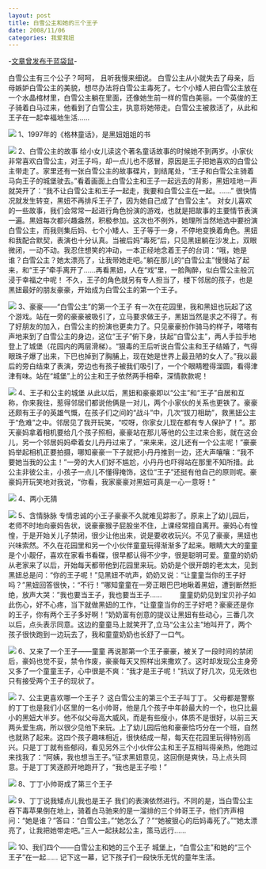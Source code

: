 ```yaml
---
layout: post
title: 白雪公主和她的三个王子
date: 2008/11/06
categories: 我爱我妞
---
```


-[文章曾发布于蓝袋鼠](http://landaishu.hi2net.com/home/blog_read.asp?id=4175&blogid=57800)-


 白雪公主有三个公子？呵呵， 且听我慢来细说。
 白雪公主从小就失去了母亲，后母嫉妒白雪公主的美貌，想尽办法将白雪公主毒死了。七个小矮人把白雪公主放在一个水晶棺材里，白雪公主躺在里面，还像她生前一样的雪白美丽。一个英俊的王子骑着白马过来，他看到了白雪公主，执意将她带走。白雪公主被救活了，从此和王子在一起幸福地生活…… 

![](/heiniuniu_uploads/upload20083/200811523303879.jpg)
1、1997年的《格林童话》，是黑妞姐姐的书

![](/heiniuniu_uploads/upload20083/200811523335516.jpg)
2、白雪公主的故事
 给小女儿读这个著名童话故事的时候她不到两岁。小家伙非常喜欢白雪公主，对王子吗，却一点儿也不感冒，原因是王子把她喜欢的白雪公主带走了。家里还有一张白雪公主的故事碟片，到结尾处，“王子和白雪公主骑着马向王子的城堡驶去。”看着画面上白雪公主和王子一起远去的背影，黑妞哇地一声就哭开了：“我不让白雪公主和王子一起走，我要和白雪公主在一起。……” 
 很快情况就发生转变，黑妞不再排斥王子了，因为她自己成了“白雪公主”。
 对女儿喜欢的一些故事，我们会常常一起进行角色扮演的游戏，也就是把故事的主要情节表演一遍。黑妞每次都兴趣盎然，积极参加。这次也不例外，她理所当然地选中要扮演白雪公主，而我则集后妈、七个小矮人、王子等于一身，不停地变换着角色。黑妞和我配合默契，表演也十分认真。当被后妈“毒死”后，只见黑妞躺在沙发上，双眼微闭，一动不动。我忍住想笑的冲动，一本正经地念着王子的台词：“哦，她是谁？白雪公主？她太漂亮了，让我带她走吧。”躺在那儿的“白雪公主”慢慢站了起来，和“王子”牵手离开了……再看黑妞，人在“戏”里，一脸陶醉，似白雪公主般沉浸于幸福之中呢！
 不久，王子的角色就另有专人担当了，楼下邻居的孩子，也是黑妞最好的朋友豪豪，开始成为白雪公主的第一个王子。

![](/heiniuniu_uploads/upload20083/2008115233516753.jpg)
3、豪豪——“白雪公主”的第一个王子
 有一次在花园里，我和黑妞也玩起了这个游戏。站在一旁的豪豪被吸引了，立马要求做王子，黑妞当然是求之不得了。有了好朋友的加入，白雪公主的扮演也更卖力了。只见豪豪扮作骑马的样子，嗒嗒有声地来到了白雪公主的身边，这位“王子”俯下身，扶起“白雪公主”，两人手拉手地登上了城堡（花园内的两层滑梯）。“狠毒的王后听说白雪公主和王子结婚了，气得眼珠子爆了出来，下巴也掉到了胸脯上，现在她是世界上最丑陋的女人了。”我以最后的旁白结束了表演，旁边也有孩子被我们吸引了，一个个眼睛瞪得溜圆，看得津津有味。站在“城堡”上的公主和王子依然两手相牵，深情款款呢！

![](/heiniuniu_uploads/upload20083/200811603219827.jpg)
4、王子和公主的城堡
 从此以后，黑妞和豪豪即以“公主”和“王子”自居和互称，你来我往，惹得邻居们都说他俩是一对儿，两个小家伙的关系也更铁了。豪豪还颇有王子的英雄气慨，在孩子们之间的“战斗”中，几次“拔刀相助”，救黑妞公主于“危难”之中。邻居见了我开玩笑，“哎呀，你家女儿现在都有专人保护了！”。那天豪妈拿着相机要给几个孩子照相，豪豪站在那儿等他的公主过来合影，就在这会儿，另一个邻居妈妈牵着女儿丹丹过来了，“来来来，这儿还有一个公主呢！”豪豪妈举起相机正要拍摄，哪知豪豪一下子就把小丹丹推到一边，还大声嚷嚷：“我不要她当我的公主！”一旁的大人们好不尴尬，小丹丹也吓得站在那里不知所措。此公主非彼公主，小孩子一点儿不懂得掩饰，这位“王子”还挺有他自己的原则呢。豪豪妈开玩笑地对我说，“你看，我家豪豪对黑妞可真是一心一意呀！” 

![](/heiniuniu_uploads/upload20083/2008115233711279.jpg)
4、两小无猜

![](/heiniuniu_uploads/upload20083/2008115233823545.jpg)
5、含情脉脉
 专情忠诚的小王子豪豪不久就难见踪影了。原来上了幼儿园后，老师不时地向豪妈告状，说豪豪猴子屁股坐不住，上课经常擅自离开。豪妈心有惶惶，于是开始关儿子禁闭，很少让他出来，说是要收收玩兴。不见了豪豪，黑妞也兴味索然。不久在花园里和另一个小伙伴童童玩得渐渐多了起来。眼睛大大的童童是个小靓仔，喜欢在家看书看碟，很早都认得不少字，很是聪明可爱。童童的奶奶从老家来了以后，开始每天都带他到花园里来玩。奶奶是个很开朗的老太太，见到黑妞总是问：“你的王子呢！”见黑妞不吭声，奶奶又说：“让童童当你的王子好吗？”黑妞回答很快，：“不行！”哪知童童在一旁正眼巴巴地瞅着黑妞，遭到断然拒绝，放声大哭：”我也要当王子，我也要当王子……
　　 童童奶奶见到宝贝孙子如此伤心，好不心疼，当下就做黑妞的工作，“让童童当你的王子好吧？豪豪还是你的王子，你有两个王子多好啊！”奶奶富有创意的提议让黑妞有些动心，三番几次以后，点头表示同意。这边的童童马上就笑开了,立马“公主公主”地叫开了，两个孩子很快跑到一边玩去了，我和童童奶奶也长舒了一口气。

![](/heiniuniu_uploads/upload20083/2008115234037944.jpg)
6、又来了一个王子——童童
 再说那第一个王子豪豪，被关了一段时间的禁闭后，豪妈也觉不妥，禁令作废，豪豪每天又照样出来撒欢了。这时却发现公主身旁又多了一个童童王子，心中很是不爽：“我才是王子呢！”抗议了好几次，见无效也只有接受两个王子的现状了。

![](/heiniuniu_uploads/upload20083/2008115234828797.jpg)
7、公主更喜欢哪一个王子？
 这白雪公主的第三个王子叫丁丁。
 父母都是警察的丁丁也是我们小区里的一名小帅哥，他是几个孩子中年龄最大的一个，也只比最小的黑妞大半岁。他不似父母高大威风，而是有些瘦小，体质不是很好，以前三天两头爱生病，所以很少见他下来玩。上了幼儿园后他和豪豪恰巧分在一个班，自然也就熟了起来。这四个孩子趣味相近，很快结成一帮，每天在花园里玩得特别高兴。只是丁丁就有些郁闷，看见另外三个小伙伴公主和王子互相叫得亲热，他跑过来找我了：“阿姨，我也想当王子。”征求黑妞意见，这回倒是爽快，马上点头同意。于是丁丁笑逐颜开地跑开了，“我也是王子啦！”

![](/heiniuniu_uploads/upload20083/200811602330460.jpg)
8、丁丁小帅哥成了第三个王子

![](/heiniuniu_uploads/upload20083/200811602446783.jpg)
9、丁丁说我矮点儿我也是王子
 我们的表演依然进行。不同的是，当白雪公主吞下毒苹果倒在地上，骑着白马驰来的是一溜排的三个帅哥王子，他们齐声相问：“她是谁？”答曰：“白雪公主。”“她怎么了？”“她被狠心的后妈毒死了。”“她太漂亮了，让我把她带走吧。”三人一起扶起公主，策马远行……

![](/heiniuniu_uploads/upload20083/200811602653551.jpg)
10、我们四个——白雪公主和她的三个王子
  城堡上，“白雪公主”和她的“三个王子”在一起……
 记下这一幕，记下孩子们一段快乐无忧的童年生活。